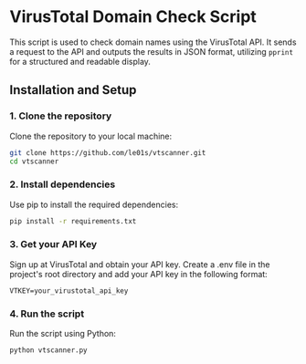 # VirusTotal Domain Check Script

This script is used to check domain names using the VirusTotal API. It sends a request to the API and outputs the results in JSON format, utilizing `pprint` for a structured and readable display.

## Installation and Setup

### 1. Clone the repository

Clone the repository to your local machine:

```bash
git clone https://github.com/le01s/vtscanner.git
cd vtscanner
```

### 2. Install dependencies

Use pip to install the required dependencies:

```bash
pip install -r requirements.txt
```


### 3. Get your API Key

Sign up at VirusTotal and obtain your API key.
Create a .env file in the project's root directory and add your API key in the following format:

```dotenv
VTKEY=your_virustotal_api_key
```

### 4. Run the script

Run the script using Python:

```bash
python vtscanner.py
```